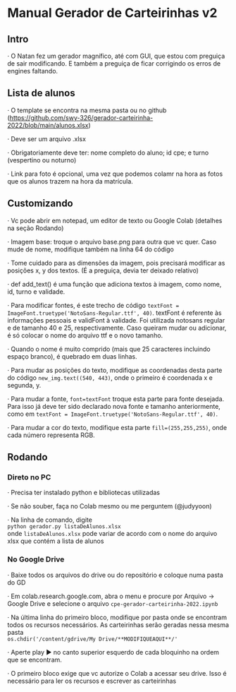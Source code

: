 # Manual Gerador de Carteirinhas v2

## Intro 

· O Natan fez um gerador magnífico, até com GUI, que estou com preguiça de sair modificando. E também a preguiça de ficar corrigindo os erros de engines faltando.

## Lista de alunos

· O template se encontra na mesma pasta ou no github (https://github.com/swy-326/gerador-carteirinha-2022/blob/main/alunos.xlsx) <br>

· Deve ser um arquivo .xlsx <br>

· Obrigatoriamente deve ter: nome completo do aluno; id cpe; e turno (vespertino ou noturno) <br>

· Link para foto é opcional, uma vez que podemos colamr na hora as fotos que os alunos trazem na hora da matrícula.

## Customizando

· Vc pode abrir em notepad, um editor de texto ou Google Colab (detalhes na seção Rodando) <br>

· Imagem base: troque o arquivo base.png para outra que vc quer. Caso mude de nome, modifique também na linha 64 do código <br>

· Tome cuidado para as dimensões da imagem, pois precisará modificar as posições x, y dos textos. (É a preguiça,  devia ter deixado relativo) <br>

· def add_text() é uma função que adiciona textos à imagem, como nome, id, turno e validade. <br>

· Para modificar fontes, é este trecho de código ```textFont = ImageFont.truetype('NotoSans-Regular.ttf', 40)```. textFont é referente às informações pessoais e validFont à validade. Foi utilizada notosans regular e de tamanho 40 e 25, respectivamente. Caso queiram mudar ou adicionar, é só colocar o nome do arquivo ttf e o novo tamanho. <br>

· Quando o nome é muito comprido (mais que 25 caracteres incluindo espaço branco), é quebrado em duas linhas. <br>

· Para mudar as posições do texto, modifique as coordenadas desta parte do código ```new_img.text((540, 443)```, onde o primeiro é coordenada x e segunda, y. <br>

· Para mudar a fonte, ```font=textFont``` troque esta parte para fonte desejada. Para isso já deve ter sido declarado nova fonte e tamanho anteriormente, como em ```textFont = ImageFont.truetype('NotoSans-Regular.ttf', 40)```. <br>

· Para mudar a cor do texto, modifique esta parte ```fill=(255,255,255)```, onde cada número representa RGB. 



## Rodando

### Direto no PC

· Precisa ter instalado python e bibliotecas utilizadas <br>

· Se não souber, faça no Colab mesmo ou me perguntem (@judyyoon) <br>

· Na linha de comando, digite <br>
```python gerador.py listaDeAlunos.xlsx``` <br>
onde ```listaDeAlunos.xlsx``` pode variar de acordo com o nome do arquivo xlsx que contém a lista de alunos

### No Google Drive

· Baixe todos os arquivos do drive ou do repositório e coloque numa pasta do GD <br>

· Em colab.research.google.com, abra o menu e procure por Arquivo -> Google Drive e selecione o arquivo ```cpe-gerador-carteirinha-2022.ipynb```<br>

· Na última linha do primeiro bloco, modifique por pasta onde se encontram todos os recursos necessários. As carteirinhas serão geradas nessa mesma pasta<br>
```os.chdir('/content/gdrive/My Drive/**MODIFIQUEAQUI**/'```

· Aperte play ▶️ no canto superior esquerdo de cada bloquinho na ordem que se encontram.<br>

· O primeiro bloco exige que vc autorize o Colab a acessar seu drive. Isso é necessário para ler os recursos e escrever as carteirinhas
